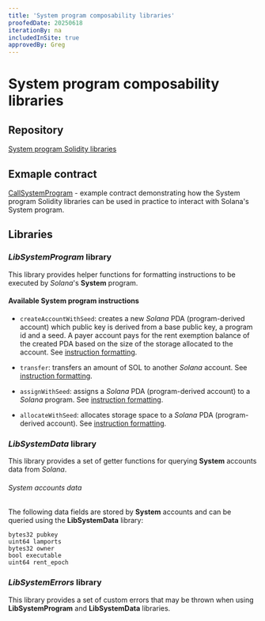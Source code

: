 ```yaml
---
title: 'System program composability libraries'
proofedDate: 20250618
iterationBy: na
includedInSite: true
approvedBy: Greg
---
```


# System program composability libraries

## Repository

[System program Solidity libraries](https://github.com/neonevm/neon-contracts/blob/dev/solidity-composability-libraries/contracts/composability/libraries/system-program/README.md)
## Exmaple contract

[CallSystemProgram](https://github.com/neonevm/neon-contracts/blob/dev/solidity-composability-libraries/contracts/composability/CallSystemProgram.sol) - example contract demonstrating how the System program Solidity libraries can be used in practice to interact with Solana's System program.

## Libraries

### *LibSystemProgram* library
  
This library provides helper functions for formatting instructions to be executed by _Solana_'s **System** program.
  
#### Available System program instructions
  
  - `createAccountWithSeed`: creates a new _Solana_ PDA (program-derived account) which public key is derived from a base 
  public key, a program id and a seed. A payer account pays for the rent exemption balance of the created PDA based on the
  size of the storage allocated to the account. See [instruction formatting](https://github.com/neonevm/neon-contracts/blob/dev/solidity-composability-libraries/contracts/composability/libraries/system-program/LibSystemProgram.sol#L19).
  
  - `transfer`: transfers an amount of SOL to another _Solana_ account. See [instruction formatting](https://github.com/neonevm/neon-contracts/blob/dev/solidity-composability-libraries/contracts/composability/libraries/system-program/LibSystemProgram.sol#L66).
  
  - `assignWithSeed`: assigns a _Solana_ PDA (program-derived account) to a _Solana_ program. See [instruction formatting](https://github.com/neonevm/neon-contracts/blob/dev/solidity-composability-libraries/contracts/composability/libraries/system-program/LibSystemProgram.sol#L102).
  
  - `allocateWithSeed`: allocates storage space to a _Solana_ PDA (program-derived account). See [instruction formatting](https://github.com/neonevm/neon-contracts/blob/dev/solidity-composability-libraries/contracts/composability/libraries/system-program/LibSystemProgram.sol#L141).
  
### *LibSystemData* library
  
  This library provides a set of getter functions for querying **System** accounts data from _Solana_.
  
  ###### System accounts data
  
  The following data fields are stored by **System** accounts and can be queried using the **LibSystemData** library:
  ```solidity
  bytes32 pubkey
  uint64 lamports
  bytes32 owner
  bool executable
  uint64 rent_epoch
  ```
  
  ### *LibSystemErrors* library
  
  This library provides a set of custom errors that may be thrown when using **LibSystemProgram** and **LibSystemData** 
  libraries.
